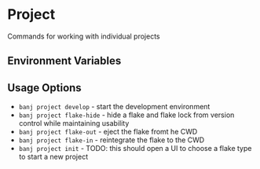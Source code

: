 # Project

Commands for working with individual projects

## Environment Variables

## Usage Options

- `banj project develop` - start the development environment
- `banj project flake-hide` - hide a flake and flake lock from version control while maintaining usability
- `banj project flake-out` - eject the flake fromt he CWD
- `banj project flake-in` - reintegrate the flake to the CWD
- `banj project init` - TODO: this should open a UI to choose a flake type to start a new project

